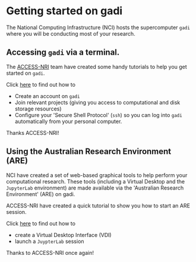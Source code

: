 # Getting started on gadi

The National Computing Infrastructure (NCI) hosts the supercomputer `gadi` where you will be conducting most of your research.

## Accessing `gadi` via a terminal.

The [ACCESS-NRI]([https://www.access-nri.org.au) team have created some handy tutorials to help you get started on `gadi`.

Click [here](https://access-hive.org.au/getting_started/set_up_nci_account/#change-default-project-on-gadi) to find out how to 
- Create an account on `gadi`
- Join relevant projects (giving you access to computational and disk storage resources)
- Configure your 'Secure Shell Protocol' (`ssh`) so you can log into `gadi` automatically from your personal computer.

Thanks ACCESS-NRI!

## Using the Australian Research Environment (ARE)

NCI have created a set of web-based graphical tools to help perform your computational research. These tools (including a Virtual Desktop and the `JupyterLab` environment) are made available via the 'Australian Research Environment' (ARE) on gadi.

ACCESS-NRI have created a quick tutorial to show you how to start an ARE session.

Click [here](https://access-hive.org.au/getting_started/are/) to find out how to 
- create a Virtual Desktop Interface (VDI)
- launch a `JuypterLab` session

Thanks to ACCESS-NRI once again!
